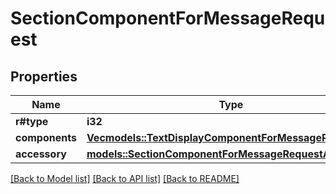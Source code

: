 # SectionComponentForMessageRequest

## Properties

Name | Type | Description | Notes
------------ | ------------- | ------------- | -------------
**r#type** | **i32** |  | 
**components** | [**Vec<models::TextDisplayComponentForMessageRequest>**](TextDisplayComponentForMessageRequest.md) |  | 
**accessory** | [**models::SectionComponentForMessageRequestAccessory**](SectionComponentForMessageRequest_accessory.md) |  | 

[[Back to Model list]](../README.md#documentation-for-models) [[Back to API list]](../README.md#documentation-for-api-endpoints) [[Back to README]](../README.md)


